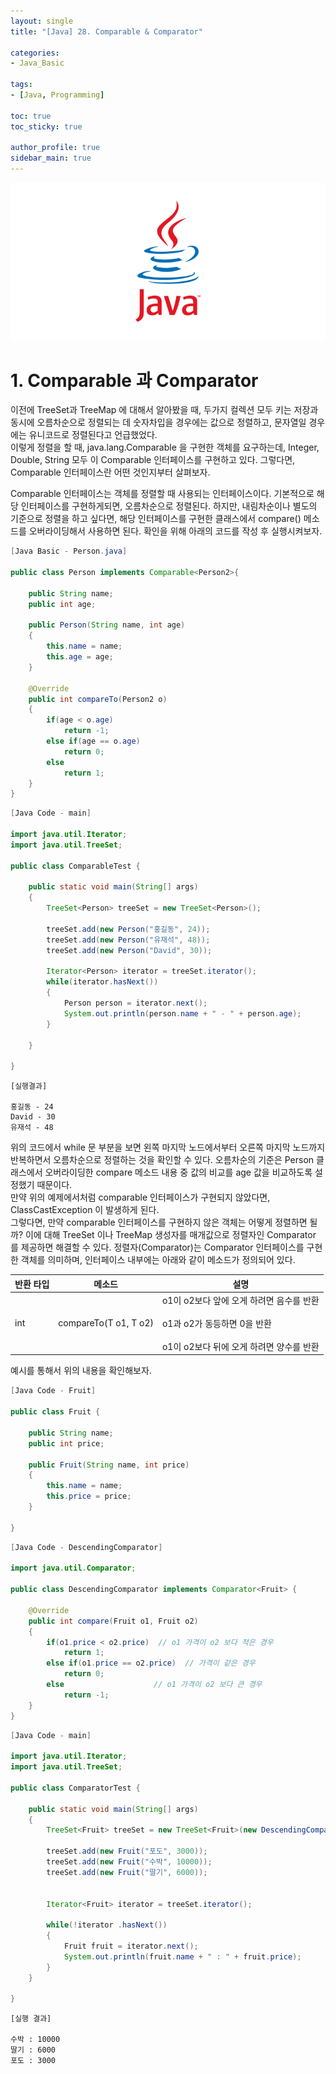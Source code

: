 ```yaml
---
layout: single
title: "[Java] 28. Comparable & Comparator"

categories:
- Java_Basic

tags:
- [Java, Programming]

toc: true
toc_sticky: true

author_profile: true
sidebar_main: true
---
```


![java_template](/assets/images/blog_template/java.jpg)

# 1. Comparable 과 Comparator
이전에 TreeSet과 TreeMap 에 대해서 알아봤을 때, 두가지 컬렉션 모두 키는 저장과 동시에 오름차순으로 정렬되는 데 숫자차입을 경우에는 값으로 정렬하고, 문자열일 경우에는 유니코드로 정렬된다고 언급했었다.<br>
이렇게 정렬을 할 때, java.lang.Comparable 을 구현한 객체를 요구하는데, Integer, Double, String 모두 이 Comparable 인터페이스를 구현하고 있다.  그렇다면, Comparable 인터페이스란 어떤 것인지부터 살펴보자.<br>

Comparable 인터페이스는 객체를 정렬할 때 사용되는 인터페이스이다. 기본적으로 해당 인터페이스를 구현하게되면, 오름차순으로 정렬된다. 하지만, 내림차순이나 별도의 기준으로 정렬을 하고 싶다면, 해당 인터페이스를 구현한 클래스에서 compare() 메소드를 오버라이딩해서 사용하면 된다. 확인을 위해 아래의 코드를 작성 후 실행시켜보자.<br>

```java
[Java Basic - Person.java]

public class Person implements Comparable<Person2>{

    public String name;
    public int age;

    public Person(String name, int age)
    {
        this.name = name;
        this.age = age;
    }

    @Override
    public int compareTo(Person2 o)
    {
        if(age < o.age)
            return -1;
        else if(age == o.age)
            return 0;
        else
            return 1;
    }
}
```

```java
[Java Code - main]

import java.util.Iterator;
import java.util.TreeSet;

public class ComparableTest {

    public static void main(String[] args)
    {
        TreeSet<Person> treeSet = new TreeSet<Person>();

        treeSet.add(new Person("홍길동", 24));
        treeSet.add(new Person("유재석", 48));
        treeSet.add(new Person("David", 30));

        Iterator<Person> iterator = treeSet.iterator();
        while(iterator.hasNext())
        {
            Person person = iterator.next();
            System.out.println(person.name + " - " + person.age);
        }

    }

}
```

```text
[실행결과]

홍길동 - 24
David - 30
유재석 - 48
```

위의 코드에서 while 문 부분을 보면 왼쪽 마지막 노드에서부터 오른쪽 마지막 노드까지 반복하면서 오름차순으로 정렬하는 것을 확인할 수 있다. 오름차순의 기준은 Person 클래스에서 오버라이딩한 compare 메소드 내용 중 값의 비교를 age 값을 비교하도록 설정했기 때문이다.<br>
만약 위의 예제에서처럼 comparable 인터페이스가 구현되지 않았다면, ClassCastException 이 발생하게 된다.<br>
그렇다면, 만약 comparable 인터페이스를 구현하지 않은 객체는 어떻게 정렬하면 될까? 이에 대해 TreeSet 이나 TreeMap 생성자를 매개값으로 정렬자인 Comparator 를 제공하면 해결할 수 있다.
정렬자(Comparator)는 Comparator 인터페이스를 구현한 객체를 의미하며, 인터페이스 내부에는 아래와 같이 메소드가 정의되어 있다.<br>

|반환 타입|메소드| 설명                                                                                   |
|---|---|--------------------------------------------------------------------------------------|
|int|compareTo(T o1, T o2)| o1이 o2보다 앞에 오게 하려면 음수를 반환<br><br>o1과 o2가 동등하면 0을 반환<br><br>o1이 o2보다 뒤에 오게 하려면 양수를 반환 |

예시를 통해서 위의 내용을 확인해보자.

```java
[Java Code - Fruit]

public class Fruit {

    public String name;
    public int price;

    public Fruit(String name, int price)
    {
        this.name = name;
        this.price = price;
    }

}
```

```java
[Java Code - DescendingComparator]

import java.util.Comparator;

public class DescendingComparator implements Comparator<Fruit> {

    @Override
    public int compare(Fruit o1, Fruit o2) 
    {
        if(o1.price < o2.price)  // o1 가격이 o2 보다 적은 경우
            return 1;
        else if(o1.price == o2.price)  // 가격이 같은 경우
            return 0;
        else                    // o1 가격이 o2 보다 큰 경우
            return -1;
    }
}
```

```java
[Java Code - main]

import java.util.Iterator;
import java.util.TreeSet;

public class ComparatorTest {

    public static void main(String[] args)
    {
        TreeSet<Fruit> treeSet = new TreeSet<Fruit>(new DescendingComparator());

        treeSet.add(new Fruit("포도", 3000));
        treeSet.add(new Fruit("수박", 10000));
        treeSet.add(new Fruit("딸기", 6000));


        Iterator<Fruit> iterator = treeSet.iterator();

        while(!iterator .hasNext())
        {
            Fruit fruit = iterator.next();
            System.out.println(fruit.name + " : " + fruit.price);
        }
    }

}
```

```text
[실행 결과]

수박 : 10000
딸기 : 6000
포도 : 3000
```
